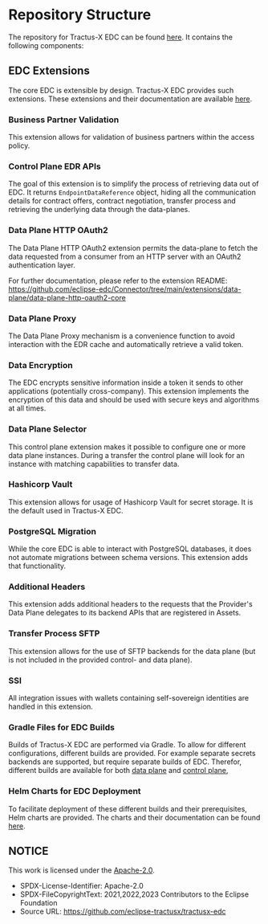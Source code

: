 # Repository Structure

The repository for Tractus-X EDC can be found [here](https://github.com/eclipse-tractusx/tractusx-edc).
It contains the following components:

## EDC Extensions

The core EDC is extensible by design.
Tractus-X EDC provides such extensions.
These extensions and their documentation are available
[here](https://github.com/eclipse-tractusx/tractusx-edc/blob/main/edc-extensions/README.md).


### Business Partner Validation

This extension allows for validation of business partners within the access policy.

### Control Plane EDR APIs

The goal of this extension is to simplify the process of retrieving data out of EDC.
It returns `EndpointDataReference` object, hiding all the communication details for contract offers,
contract negotiation, transfer process and retrieving the underlying data through the data-planes.

### Data Plane HTTP OAuth2

The Data Plane HTTP OAuth2 extension permits the data-plane to fetch the data requested from a consumer from an HTTP server
with an OAuth2 authentication layer.

For further documentation, please refer to the extension README:
<https://github.com/eclipse-edc/Connector/tree/main/extensions/data-plane/data-plane-http-oauth2-core>

### Data Plane Proxy

The Data Plane Proxy mechanism is a convenience function to avoid interaction with the EDR cache and automatically
retrieve a valid token.

### Data Encryption

The EDC encrypts sensitive information inside a token it sends to other applications (potentially cross-company).
This extension implements the encryption of this data and should be used with secure keys and algorithms at all times.

### Data Plane Selector

This control plane extension makes it possible to configure one or more data plane instances.
During a transfer the control plane will look for an instance with matching capabilities to transfer data.

### Hashicorp Vault

This extension allows for usage of Hashicorp Vault for secret storage.
It is the default used in Tractus-X EDC.

### PostgreSQL Migration

While the core EDC is able to interact with PostgreSQL databases, it does not automate migrations between schema versions.
This extension adds that functionality.

### Additional Headers

This extension adds additional headers to the requests that the Provider's Data Plane delegates to its backend APIs that
are registered in Assets.

### Transfer Process SFTP

This extension allows for the use of SFTP backends for the data plane (but is not included in the provided control- and data plane).

### SSI

All integration issues with wallets containing self-sovereign identities are handled in this extension.


### Gradle Files for EDC Builds

Builds of Tractus-X EDC are performed via Gradle.
To allow for different configurations, different builds are provided.
For example separate secrets backends are supported, but require separate builds of EDC.
Therefor, different builds are available for both
[data plane](https://github.com/eclipse-tractusx/tractusx-edc/blob/main/edc-dataplane/README.md)
and [control plane](https://github.com/eclipse-tractusx/tractusx-edc/blob/main/edc-controlplane/README.md),

### Helm Charts for EDC Deployment

To facilitate deployment of these different builds and their prerequisites,
Helm charts are provided. The charts and their documentation can be found
[here](https://github.com/eclipse-tractusx/tractusx-edc/blob/main/charts/README.md).

## NOTICE

This work is licensed under the [Apache-2.0](https://www.apache.org/licenses/LICENSE-2.0).

- SPDX-License-Identifier: Apache-2.0
- SPDX-FileCopyrightText: 2021,2022,2023 Contributors to the Eclipse Foundation
- Source URL: <https://github.com/eclipse-tractusx/tractusx-edc>
